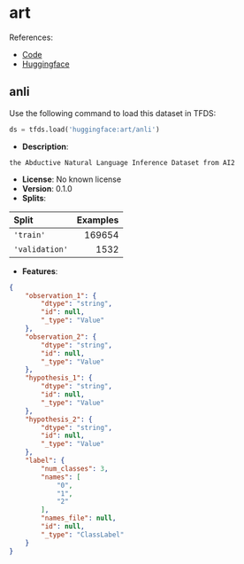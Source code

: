 # art

References:

*   [Code](https://huggingface.co/datasets/art/tree/main)
*   [Huggingface](https://huggingface.co/datasets/art)


## anli


Use the following command to load this dataset in TFDS:

```python
ds = tfds.load('huggingface:art/anli')
```

*   **Description**:

```
the Abductive Natural Language Inference Dataset from AI2
```

*   **License**: No known license
*   **Version**: 0.1.0
*   **Splits**:

Split  | Examples
:----- | -------:
`'train'` | 169654
`'validation'` | 1532

*   **Features**:

```json
{
    "observation_1": {
        "dtype": "string",
        "id": null,
        "_type": "Value"
    },
    "observation_2": {
        "dtype": "string",
        "id": null,
        "_type": "Value"
    },
    "hypothesis_1": {
        "dtype": "string",
        "id": null,
        "_type": "Value"
    },
    "hypothesis_2": {
        "dtype": "string",
        "id": null,
        "_type": "Value"
    },
    "label": {
        "num_classes": 3,
        "names": [
            "0",
            "1",
            "2"
        ],
        "names_file": null,
        "id": null,
        "_type": "ClassLabel"
    }
}
```



